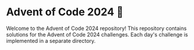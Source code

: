 # Advent of Code 2024 🎄

Welcome to the Advent of Code 2024 repository! This repository contains solutions for the Advent of Code 2024 challenges. Each day's challenge is implemented in a separate directory.
